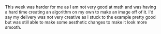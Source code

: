 This week was harder for me as I am not very good at math and was having a hard time creating an algorithm on my own to make an image off of it. I'd say my delivery was not very creative as I stuck to the example pretty good but was still able to make some aesthetic changes to make it look more smooth. 

